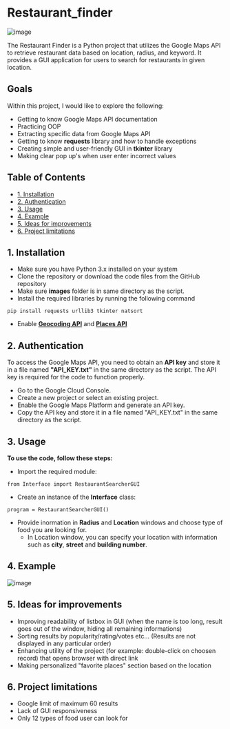 # Restaurant_finder
![image](https://github.com/WojciechStopka/Restaurant_finder/assets/44327221/ac80b1e1-687f-42b5-b30e-d09a84069bf5)

The Restaurant Finder is a Python project that utilizes the Google Maps API to retrieve restaurant data based on location, radius, and keyword. It provides a GUI application for users to search for restaurants in given location.

## **Goals**
Within this project, I would like to explore the following:

- Getting to know Google Maps API documentation
- Practicing OOP
- Extracting specific data from Google Maps API
- Getting to know **requests** library and how to handle exceptions
- Creating simple and user-friendly GUI in **tkinter** library
- Making clear pop up's when user enter incorrect values


## Table of Contents

- [1. Installation](https://github.com/WojciechStopka/Restaurant_finder#1-instalation)
- [2. Authentication](https://github.com/WojciechStopka/Restaurant_finder#2-authentication)
- [3. Usage](https://github.com/WojciechStopka/Restaurant_finder#3-usage)
- [4. Example](https://github.com/WojciechStopka/Restaurant_finder#4-example)
- [5. Ideas for improvements](https://github.com/WojciechStopka/Restaurant_finder#5-ideas-for-improvements)
- [6. Project limitations](https://github.com/WojciechStopka/Restaurant_finder#6-project-limitations)

## 1. Installation
- Make sure you have Python 3.x installed on your system
- Clone the repository or download the code files from the GitHub repository
- Make sure **images** folder is in same directory as the script.
- Install the required libraries by running the following command
```
pip install requests urllib3 tkinter natsort
```
- Enable **[Geocoding API](https://console.cloud.google.com/apis/library/geocoding-backend.googleapis.com?project=python-places-api-386609)** and **[Places API](https://console.cloud.google.com/apis/library/places-backend.googleapis.com?project=python-places-api-386609)**
## 2. Authentication
To access the Google Maps API, you need to obtain an **API key** and store it in a file named **"API_KEY.txt"** in the same directory as the script. The API key is required for the code to function properly.
- Go to the Google Cloud Console.
- Create a new project or select an existing project.
- Enable the Google Maps Platform and generate an API key.
- Copy the API key and store it in a file named "API_KEY.txt" in the same directory as the script.


## 3. Usage
**To use the code, follow these steps:**
- Import the required module:
```
from Interface import RestaurantSearcherGUI
```
- Create an instance of the **Interface** class:
```
program = RestaurantSearcherGUI()
```
- Provide inormation in **Radius** and **Location** windows and choose type of food you are looking for.
  - In Location window, you can specify your location with information such as **city**, **street** and **building number**.
## 4. Example
![image](https://github.com/WojciechStopka/Restaurant_finder/assets/44327221/79702144-adb7-4706-939a-d54c8870cb9a)

## 5. Ideas for improvements

- Improving readability of listbox in GUI (when the name is too long, result goes out of the window, hiding all remaining informations)
- Sorting results by popularity/rating/votes etc... (Results are not displayed in any particular order)
- Enhancing utility of the project (for example: double-click on choosen record) that opens browser with direct link
- Making personalized "favorite places" section based on the location

## 6. Project limitations

- Google limit of maximum 60 results
- Lack of GUI responsiveness
- Only 12 types of food user can look for
